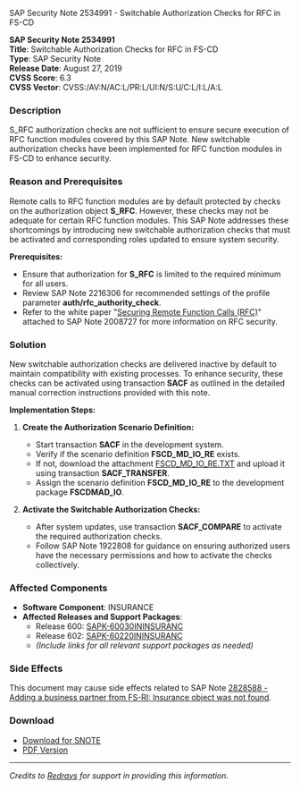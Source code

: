 SAP Security Note 2534991 - Switchable Authorization Checks for RFC in FS-CD

**SAP Security Note 2534991**  
**Title**: Switchable Authorization Checks for RFC in FS-CD  
**Type**: SAP Security Note  
**Release Date**: August 27, 2019  
**CVSS Score**: 6.3  
**CVSS Vector**: CVSS:/AV:N/AC:L/PR:L/UI:N/S:U/C:L/I:L/A:L

### Description

S_RFC authorization checks are not sufficient to ensure secure execution of RFC function modules covered by this SAP Note. New switchable authorization checks have been implemented for RFC function modules in FS-CD to enhance security.

### Reason and Prerequisites

Remote calls to RFC function modules are by default protected by checks on the authorization object **S_RFC**. However, these checks may not be adequate for certain RFC function modules. This SAP Note addresses these shortcomings by introducing new switchable authorization checks that must be activated and corresponding roles updated to ensure system security.

**Prerequisites:**
- Ensure that authorization for **S_RFC** is limited to the required minimum for all users.
- Review SAP Note 2216306 for recommended settings of the profile parameter **auth/rfc_authority_check**.
- Refer to the white paper "[Securing Remote Function Calls (RFC)](https://www.sap.com/documents/2015/07/e6441a8d-5b7c-0010-82c7-eda71af511fa.html)" attached to SAP Note 2008727 for more information on RFC security.

### Solution

New switchable authorization checks are delivered inactive by default to maintain compatibility with existing processes. To enhance security, these checks can be activated using transaction **SACF** as outlined in the detailed manual correction instructions provided with this note.

**Implementation Steps:**

1. **Create the Authorization Scenario Definition:**
   - Start transaction **SACF** in the development system.
   - Verify if the scenario definition **FSCD_MD_IO_RE** exists.
   - If not, download the attachment [FSCD_MD_IO_RE.TXT](https://me.sap.com/notes/0002534991/D) and upload it using transaction **SACF_TRANSFER**.
   - Assign the scenario definition **FSCD_MD_IO_RE** to the development package **FSCDMAD_IO**.

2. **Activate the Switchable Authorization Checks:**
   - After system updates, use transaction **SACF_COMPARE** to activate the required authorization checks.
   - Follow SAP Note 1922808 for guidance on ensuring authorized users have the necessary permissions and how to activate the checks collectively.

### Affected Components

- **Software Component**: INSURANCE
- **Affected Releases and Support Packages**:
  - Release 600: [SAPK-60030ININSURANC](https://me.sap.com/supportpackage/SAPK-60030ININSURANC)
  - Release 602: [SAPK-60220ININSURANC](https://me.sap.com/supportpackage/SAPK-60220ININSURANC)
  - *(Include links for all relevant support packages as needed)*

### Side Effects

This document may cause side effects related to SAP Note [2828588 - Adding a business partner from FS-RI: Insurance object was not found](https://me.sap.com/notes/0002828588).

### Download

- [Download for SNOTE](https://notesdownloads.sap.com/note/0040000001535382019)
- [PDF Version](https://me.sap.com/sap/support/sfm/notes/print/0002534991?language=en-US&token=8D29C5BFF8E150DC655A3A7907EA9CC7)

---

*Credits to [Redrays](https://redrays.io) for support in providing this information.*